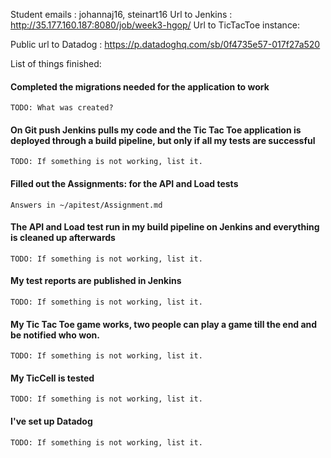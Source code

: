 Student emails : johannaj16, steinart16
Url to Jenkins : http://35.177.160.187:8080/job/week3-hgop/
Url to TicTacToe instance:

Public url to Datadog : https://p.datadoghq.com/sb/0f4735e57-017f27a520

List of things finished:

#### Completed the migrations needed for the application to work

    TODO: What was created?

#### On Git push Jenkins pulls my code and the Tic Tac Toe application is deployed through a build pipeline, but only if all my tests are successful

    TODO: If something is not working, list it.

#### Filled out the Assignments: for the API and Load tests

    Answers in ~/apitest/Assignment.md

#### The API and Load test run in my build pipeline on Jenkins and everything is cleaned up afterwards

    TODO: If something is not working, list it.

#### My test reports are published in Jenkins

    TODO: If something is not working, list it.

#### My Tic Tac Toe game works, two people can play a game till the end and be notified who won.

    TODO: If something is not working, list it.

#### My TicCell is tested

    TODO: If something is not working, list it.

#### I've set up Datadog

    TODO: If something is not working, list it.
